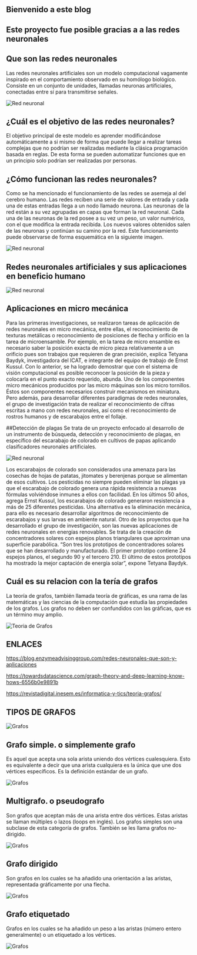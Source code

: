 ## Bienvenido a este blog 

## Este proyecto fue posible gracias a a las redes neuronales
## Que son las redes neuronales
Las redes neuronales artificiales son un modelo computacional vagamente inspirado en el comportamiento observado en su homólogo biológico​. Consiste en un conjunto de unidades, llamadas neuronas artificiales, conectadas entre sí para transmitirse señales.

![Red neuronal](https://www.bravent.net/wp-content/uploads/2019/03/redes-neuronales-post-marzo-WP-1080x870.jpg)


## ¿Cuál es el objetivo de las redes neuronales?
El objetivo principal de este modelo es aprender modificándose automáticamente a si mismo de forma que puede llegar a realizar tareas complejas que no podrían ser realizadas mediante la clásica programación basada en reglas. De esta forma se pueden automatizar funciones que en un principio solo podrían ser realizadas por personas.

## ¿Cómo funcionan las redes neuronales?
Como se ha mencionado el funcionamiento de las redes se asemeja al del cerebro humano. Las redes reciben una serie de valores de entrada y cada una de estas entradas llega a un nodo llamado neurona. Las neuronas de la red están a su vez agrupadas en capas que forman la red neuronal. Cada una de las neuronas de la red posee a su vez un peso, un valor numérico, con el que modifica la entrada recibida. Los nuevos valores obtenidos salen de las neuronas y continúan su camino por la red. Este funcionamiento puede observarse de forma esquemática en la siguiente imagen.

![Red neuronal](https://www.atriainnovation.com/wp-content/uploads/2019/10/Redes_neuronales_esquema.png)

## Redes neuronales artificiales y sus aplicaciones en beneficio humano
![Red neuronal](http://ciencia.unam.mx/uploads/textos/ar_redes_neuronales_21062018.jpg)

## Aplicaciones en micro mecánica
Para las primeras investigaciones, se realizaron tareas de aplicación de redes neuronales en micro mecánica, entre ellas, el reconocimiento de texturas metálicas o reconocimiento de posiciones de flecha y orificio en la tarea de microensamble.
Por ejemplo, en la tarea de micro ensamble es necesario saber la posición exacta de micro pieza relativamente a un orificio pues son trabajos que requieren de gran precisión, explica Tetyana Baydyk, investigadora del ICAT, e integrante del equipo de trabajo de Ernst Kussul.
Con lo anterior, se ha logrado demostrar que con el sistema de visión computacional es posible reconocer la posición de la pieza y colocarla en el punto exacto requerido, abunda.
Uno de los componentes micro mecánicos producidos por las micro máquinas son los micro tornillos. Éstos son componentes necesarios construir mecanismos en miniatura.
Pero además, para desarrollar diferentes paradigmas de redes neuronales, el grupo de investigación trata de realizar el reconocimiento de cifras escritas a mano con redes neuronales, así como el reconocimiento de rostros humanos y de escarabajos entre el follaje.

##Detección de plagas
Se trata de un proyecto enfocado al desarrollo de un instrumento de búsqueda, detección y reconocimiento de plagas, en específico del escarabajo de colorado en cultivos de papas aplicando clasificadores neuronales artificiales.

![Red neuronal](http://ciencia.unam.mx/uploads/textos/imagenes/ar_redes_neuronales_02_21062018.jpg)

Los escarabajos de colorado son considerados una amenaza para las cosechas de hojas de patatas, jitomates y berenjenas porque se alimentan de esos cultivos. Los pesticidas no siempre pueden eliminar las plagas ya que el escarabajo de colorado genera una rápida resistencia a nuevas fórmulas volviéndose inmunes a ellos con facilidad.
En los últimos 50 años, agrega Ernst Kussul, los escarabajos de colorado generaron resistencia a más de 25 diferentes pesticidas. Una alternativa es la eliminación mecánica, para ello es necesario desarrollar algoritmos de reconocimiento de escarabajos y sus larvas en ambiente natural.
Otro de los proyectos que ha desarrollado el grupo de investigación, son las nuevas aplicaciones de redes neuronales en energías renovables. Se trata de la creación de concentradores solares con espejos planos triangulares que aproximan una superficie parabólica.
“Son tres los prototipos de concentradores solares que se han desarrollado y manufacturado. El primer prototipo contiene 24 espejos planos, el segundo 90 y el tercero 210. El último de estos prototipos ha mostrado la mejor captación de energía solar”, expone Tetyana Baydyk.
## Cuál es su relacion con la tería de grafos
La teoría de grafos, también llamada teoría de gráficas, es una rama de las matemáticas y las ciencias de la computación que estudia las propiedades de los grafos. Los grafos no deben ser confundidos con las gráficas, que es un término muy amplio.

![Teoria de Grafos](https://3.bp.blogspot.com/-1Sx3DZGK0EY/VdP0ZiWH1EI/AAAAAAAAACI/Nkrw6J35mAA/s1600/222.png)





## ENLACES

https://blog.enzymeadvisinggroup.com/redes-neuronales-que-son-y-aplicaciones

https://towardsdatascience.com/graph-theory-and-deep-learning-know-hows-6556b0e9891b

https://revistadigital.inesem.es/informatica-y-tics/teoria-grafos/


## TIPOS DE GRAFOS

![Grafos](http://1.bp.blogspot.com/-gLPN4WksQrI/VdP2Q0SDPoI/AAAAAAAAACY/o0cSmF8K2Ck/s400/444.jpg)

## Grafo simple. o simplemente grafo
Es aquel que acepta una sola arista uniendo dos vértices cualesquiera. Esto es equivalente a decir que una arista cualquiera es la única que une dos vértices específicos. Es la definición estándar de un grafo.

![Grafos](http://3.bp.blogspot.com/-qUoQqe1_YJg/VdP2TOPEQGI/AAAAAAAAACg/3HbZUx8d9ag/s320/555.png)

## Multigrafo. o pseudografo 
Son grafos que aceptan más de una arista entre dos vértices. Estas aristas se llaman múltiples o lazos (loops en inglés). Los grafos simples son una subclase de esta categoría de grafos. También se les llama grafos no-dirigido.

![Grafos](http://2.bp.blogspot.com/-vxdIwKGJTm4/VdP2VoeSC8I/AAAAAAAAACo/mBGulKCJ5QU/s400/666.jpg)

## Grafo dirigido
Son grafos en los cuales se ha añadido una orientación a las aristas, representada gráficamente por una flecha.

![Grafos](http://1.bp.blogspot.com/-16WZvkHds6M/VdP2YGJUZEI/AAAAAAAAACw/D42zUhIzIw4/s400/777.png)

## Grafo etiquetado
Grafos en los cuales se ha añadido un peso a las aristas (número entero generalmente) o un etiquetado a los vértices.

![Grafos](http://2.bp.blogspot.com/-UkYPdhK-DVc/VdP2aTcC8oI/AAAAAAAAAC4/GVE4PTIFGCM/s320/888.png)

